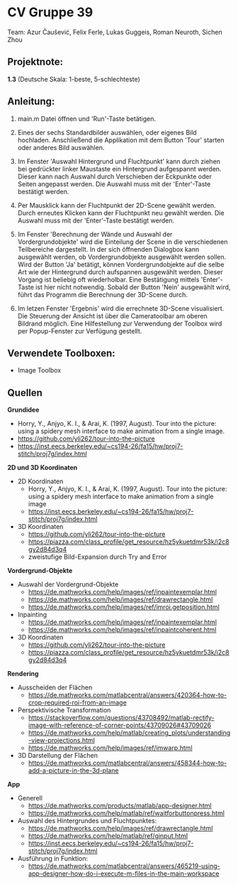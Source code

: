 # CV Gruppe 39
Team: Azur Čaušević, Felix Ferle, Lukas Guggeis, Roman Neuroth, Sichen Zhou

## Projektnote:
**1.3** (Deutsche Skala: 1-beste, 5-schlechteste)

## Anleitung:
1. main.m Datei öffnen und 'Run'-Taste betätigen.

2. Eines der sechs Standardbilder auswählen, oder eigenes Bild hochladen. Anschließend die Applikation mit dem Button 'Tour' starten oder anderes Bild auswählen.

3. Im Fenster 'Auswahl Hintergrund und Fluchtpunkt' kann durch ziehen bei gedrückter linker Maustaste ein Hintergrund aufgespannt werden. Dieser kann nach Auswahl durch Verschieben der Eckpunkte oder Seiten angepasst werden. Die Auswahl muss mit der 'Enter'-Taste bestätigt werden.

4. Per Mausklick kann der Fluchtpunkt der 2D-Scene gewählt werden. Durch erneutes Klicken kann der Fluchtpunkt neu gewählt werden. Die Auswahl muss mit der 'Enter'-Taste bestätigt werden.

5. Im Fenster 'Berechnung der Wände und Auswahl der Vordergrundobjekte' wird die Einteilung der Scene in die verschiedenen Teilbereiche dargestellt. In der sich öffnenden Dialogbox kann ausgewählt werden, ob Vordergrundobjekte ausgewählt werden sollen. Wird der Button 'Ja' betätigt, können Vordergrundobjekte auf die selbe Art wie der Hintergrund durch aufspannen ausgewählt werden. Dieser Vorgang ist beliebig oft wiederholbar. Eine Bestätigung mittels 'Enter'-Taste ist hier nicht notwendig.
Sobald der Button 'Nein' ausgewählt wird, führt das Programm die Berechnung der 3D-Scene durch.

6. Im letzen Fenster 'Ergebnis' wird die errechnete 3D-Scene visualisiert. Die Steuerung der Ansicht ist über die Cameratoolbar am oberen Bildrand möglich. Eine Hilfestellung zur Verwendung der Toolbox wird per Popup-Fenster zur Verfügung gestellt.
	
## Verwendete Toolboxen:
- Image Toolbox

## Quellen
**Grundidee**
- Horry, Y., Anjyo, K. I., & Arai, K. (1997, August). Tour into the picture: using a spidery mesh interface to make animation from a single image.
- https://github.com/yli262/tour-into-the-picture
- https://inst.eecs.berkeley.edu/~cs194-26/fa15/hw/proj7-stitch/proj7g/index.html

**2D und 3D Koordinaten**
- 2D Koordinaten
    - Horry, Y., Anjyo, K. I., & Arai, K. (1997, August). Tour into the picture: using a spidery mesh interface to make animation from a single image
    - https://inst.eecs.berkeley.edu/~cs194-26/fa15/hw/proj7-stitch/proj7g/index.html
- 3D Koordinaten
    - https://github.com/yli262/tour-into-the-picture
    - https://piazza.com/class_profile/get_resource/hz5ykuetdmr53k/i2c8gy2d84d3q4
    - zweistufige Bild-Expansion durch Try and Error 

**Vordergrund-Objekte**
- Auswahl der Vordergrund-Objekte
    - https://de.mathworks.com/help/images/ref/inpaintexemplar.html
    - https://de.mathworks.com/help/images/ref/drawrectangle.html
    - https://de.mathworks.com/help/images/ref/imroi.getposition.html
- Inpainting
    - https://de.mathworks.com/help/images/ref/inpaintexemplar.html
    - https://de.mathworks.com/help/images/ref/inpaintcoherent.html
- 3D Koordinaten
    - https://github.com/yli262/tour-into-the-picture
    - https://piazza.com/class_profile/get_resource/hz5ykuetdmr53k/i2c8gy2d84d3q4

**Rendering**
- Ausscheiden der Flächen
    - https://de.mathworks.com/matlabcentral/answers/420364-how-to-crop-required-roi-from-an-image
- Perspektivische Transformation
    - https://stackoverflow.com/questions/43708492/matlab-rectify-image-with-reference-of-corner-points/43709026#43709026
    - https://de.mathworks.com/help/matlab/creating_plots/understanding-view-projections.html
    - https://de.mathworks.com/help/images/ref/imwarp.html
- 3D Darstellung der Flächen
    - https://de.mathworks.com/matlabcentral/answers/458344-how-to-add-a-picture-in-the-3d-plane

**App**
- Generell
    - https://de.mathworks.com/products/matlab/app-designer.html
    - https://de.mathworks.com/help/matlab/ref/waitforbuttonpress.html
- Auswahl des Hintergrundes und Fluchtpunktes:
    - https://de.mathworks.com/help/images/ref/drawrectangle.html
    - https://de.mathworks.com/help/matlab/ref/ginput.html
    - https://inst.eecs.berkeley.edu/~cs194-26/fa15/hw/proj7-stitch/proj7g/index.html
- Ausführung in Funktion:
    - https://de.mathworks.com/matlabcentral/answers/465219-using-app-designer-how-do-i-execute-m-files-in-the-main-workspace









